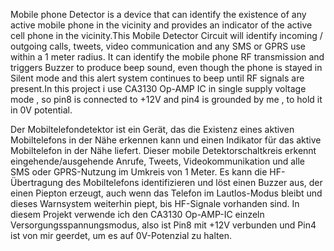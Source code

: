 Mobile phone Detector is a device that can identify the existence of any active mobile phone in the vicinity and provides an indicator of the active cell phone in the vicinity.This Mobile Detector Circuit will identify incoming / outgoing calls, tweets, video communication and any SMS or GPRS use within a 1 meter radius. It can identify the mobile phone RF transmission and triggers Buzzer to produce beep sound, even though the phone is stayed in Silent mode and this alert system continues to beep until RF signals are present.In this project i use CA3130 Op-AMP IC in single supply voltage mode , so pin8 is connected to +12V and pin4 is grounded  by me , to hold it in  0V potential.

Der Mobiltelefondetektor ist ein Gerät, das die Existenz eines aktiven Mobiltelefons in der Nähe erkennen kann und einen Indikator für das aktive Mobiltelefon in der Nähe liefert. Dieser mobile Detektorschaltkreis erkennt eingehende/ausgehende Anrufe, Tweets, Videokommunikation und alle SMS oder GPRS-Nutzung im Umkreis von 1 Meter. Es kann die HF-Übertragung des Mobiltelefons identifizieren und löst einen Buzzer aus, der einen Piepton erzeugt, auch wenn das Telefon im Lautlos-Modus bleibt und dieses Warnsystem weiterhin piept, bis HF-Signale vorhanden sind. In diesem Projekt verwende ich den CA3130 Op-AMP-IC einzeln Versorgungsspannungsmodus, also ist Pin8 mit +12V verbunden und Pin4 ist von mir geerdet, um es auf 0V-Potenzial zu halten.
